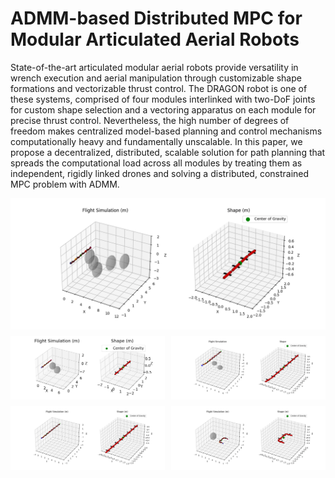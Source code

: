 # ADMM-based Distributed MPC for Modular Articulated Aerial Robots

State-of-the-art articulated modular aerial robots provide versatility in wrench execution and aerial manipulation through customizable shape formations and vectorizable thrust control. The DRAGON robot is one of these systems, comprised of four modules interlinked with two-DoF joints for custom shape selection and a vectoring apparatus on each module for precise thrust control. Nevertheless, the high number of degrees of freedom makes centralized model-based planning and control mechanisms computationally heavy and fundamentally unscalable. In this paper, we propose a decentralized, distributed, scalable solution for path planning that spreads the computational load across all modules by treating them as independent, rigidly linked drones and solving a distributed, constrained MPC problem with ADMM.

<div style="display: flex; flex-wrap: wrap; gap: 10px;">
  <img src="saves/snake_5_long_simulation.gif" width="100%"/>
  <img src="saves/ushape_two_obs_simulation.gif" width="49%"/>
  <img src="saves/line_9_simulation.gif" width="49%"/>
  <img src="saves/ushape_9_no_simulation.gif" width="49%"/>
  <img src="saves/ushape_5_REV_simulation.gif" width="49%"/>
</div>
